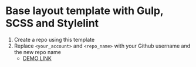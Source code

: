 # Base layout template with Gulp, SCSS and Stylelint

1. Create a repo using this template
1. Replace `<your_account>` and `<repo_name>` with your Github username and the new repo name
   - [DEMO LINK](https://jeolinna.github.io/my-bike-landing-page/)
